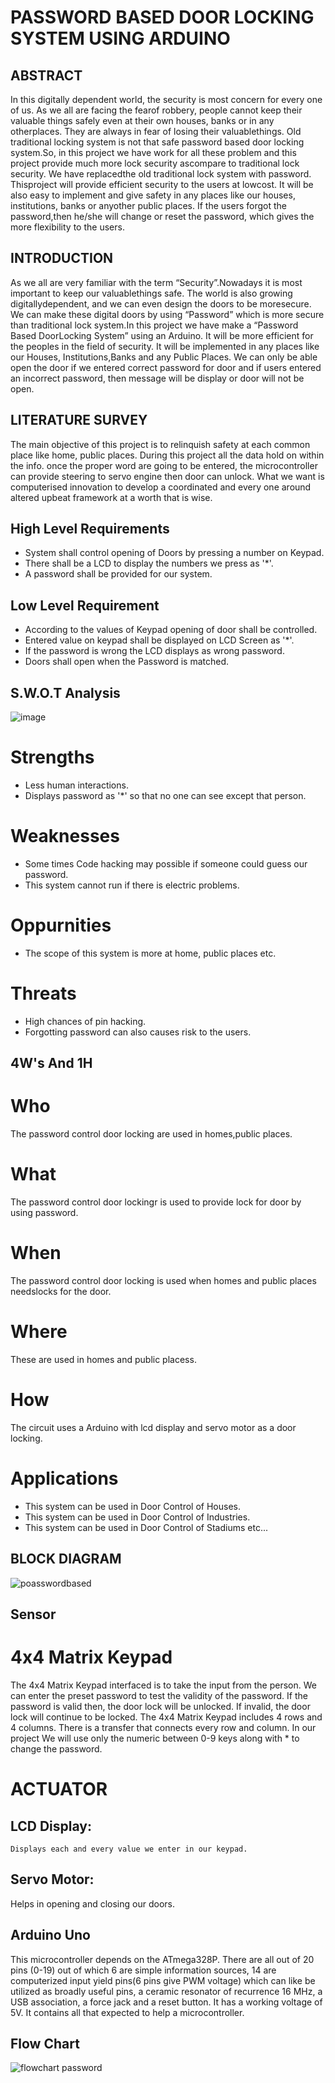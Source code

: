 # PASSWORD BASED DOOR LOCKING SYSTEM USING ARDUINO

## ABSTRACT

In this digitally dependent world, the security is most concern for every one of us. As we all are facing the fearof robbery, people cannot keep their valuable things
safely even at their own houses, banks or in any otherplaces. They are always in fear of losing their valuablethings. Old traditional locking system is not that safe password  based door locking system.So, in this project we have work for all these problem and this project provide much more lock security ascompare to traditional lock security. We have replacedthe old traditional lock system with password. Thisproject will provide efficient security to the users at lowcost. It will be also easy to implement and give safety in any places like our houses, institutions, banks or anyother public places. If the users forgot the password,then he/she will change or reset the password, which
gives the more flexibility to the users.
 

## INTRODUCTION

As we all are very familiar with the term “Security”.Nowadays it is most important to keep our valuablethings safe. The world is also growing digitallydependent, and we can even design the doors to be moresecure. We can make these digital doors by using “Password” which is more secure than traditional lock system.In this project we have make a “Password Based DoorLocking System” using an Arduino. It will be more efficient for the peoples in the field of security. It will be implemented in any places like our Houses, Institutions,Banks and any Public Places. We can only be able open the door if we entered correct password for door and if users entered an incorrect password, then message will be display or door will not be open.  

## LITERATURE SURVEY

The main objective of this project is to relinquish safety at each common place like home, public places. During this project all the data hold on within the info. once the
proper word are going to be entered, the microcontroller can provide steering to servo engine then door can unlock. What we want is computerised innovation to develop a coordinated and every one around altered upbeat framework at a worth that is wise.


## High Level Requirements

* System shall control opening of Doors by pressing a number on Keypad.
* There shall be a LCD to display the numbers we press as '*'.
* A password shall be provided for our system.

## Low Level Requirement

* According to the values of Keypad opening of door  shall be controlled.
* Entered value on keypad shall be displayed on LCD Screen as '*'.
* If the password is wrong the LCD displays as wrong password.
* Doors  shall open when the Password is matched.

## S.W.O.T Analysis

![image](https://user-images.githubusercontent.com/87614111/155712022-4b22d919-09df-451d-b3fc-5bac8dcf3e5d.png)

# Strengths
 * Less human interactions.
 * Displays password as '*' so that no one can see except that person.
 
# Weaknesses
* Some times Code hacking may possible if someone could guess our password.
* This system cannot run if there is electric problems.

# Oppurnities
 * The scope of this system is more at  home, public places etc.

# Threats
* High chances of pin hacking.
* Forgotting password can also causes risk to the users.

## 4W's And 1H

# Who
The password control door locking  are used in homes,public places.

# What
The password control door lockingr is used to provide lock for door by using password.

# When
The password control door locking is used when homes and public places needslocks for the door.

# Where
These are used in  homes and public placess.

# How
 The circuit uses a Arduino with lcd display and servo motor as a door locking.
 
 # Applications
 * This system can be used in Door Control of Houses.
 * This system can be used in Door Control of Industries.
 * This system can be used in Door Control of Stadiums etc...
 
 ## BLOCK DIAGRAM

![poasswordbased](https://user-images.githubusercontent.com/87614111/156913304-2c153a7d-5473-4811-bf7a-d4f188471a68.jpg)




## Sensor
#  4x4 Matrix Keypad
  The 4x4 Matrix Keypad interfaced is to take the input from the person. We can enter the preset password to test the validity of the password. If the password is valid then,     the door lock will be unlocked. If invalid, the door lock will continue to be locked. The 4x4 Matrix Keypad includes 4 rows and 4 columns. There is a transfer that connects     every row and column. In our project We will use only the numeric between 0-9 keys along with * to change the password.

# ACTUATOR

## LCD Display:

    
    Displays each and every value we enter in our keypad.
 ## Servo Motor:
 
   Helps in opening and closing our doors.

## Arduino Uno

This microcontroller depends on the ATmega328P. There are all out of 20 pins (0-19) out of which 6 are simple information sources, 14 are computerized input yield pins(6 pins give PWM voltage) which can like be utilized as broadly useful pins, a ceramic resonator of recurrence 16 MHz, a USB association, a force jack and a reset button. It has a working voltage of 5V. It contains all that expected to help a microcontroller.


## Flow Chart

![flowchart password](https://user-images.githubusercontent.com/87614111/156913649-8bd922e8-886f-4718-8f5d-d51765ba4567.jpg)
  
